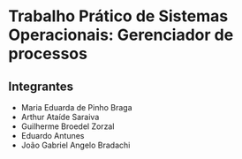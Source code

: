 # Trabalho Prático de Sistemas Operacionais: Gerenciador de processos

## Integrantes
- Maria Eduarda de Pinho Braga
- Arthur Ataíde Saraiva
- Guilherme Broedel Zorzal
- Eduardo Antunes
- João Gabriel Angelo Bradachi
